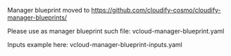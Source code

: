 Manager blueprint moved to https://github.com/cloudify-cosmo/cloudify-manager-blueprints/

Please use as manager blueprint such file: vcloud-manager-blueprint.yaml

Inputs example here: vcloud-manager-blueprint-inputs.yaml
